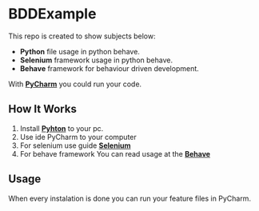 # BDDExample

This repo is created to show subjects below:


* **Python** file usage in python behave.
* **Selenium** framework usage in python behave.
* **Behave** framework for behaviour driven development.


With **[PyCharm]** you could run your code.


[Pyhton]: https://www.python.org/
[PyCharm]: https://www.jetbrains.com/pycharm/
[Selenium]: https://selenium-python.readthedocs.io/
[Behave]: https://behave.readthedocs.io/en/stable/

## How It Works

1. Install **[Pyhton]** to your pc.
2. Use ide PyCharm to your computer
3. For selenium use guide **[Selenium]**
4. For behave framework You can read usage at the **[Behave]**


## Usage
When every instalation is done you can run your feature files in PyCharm.
